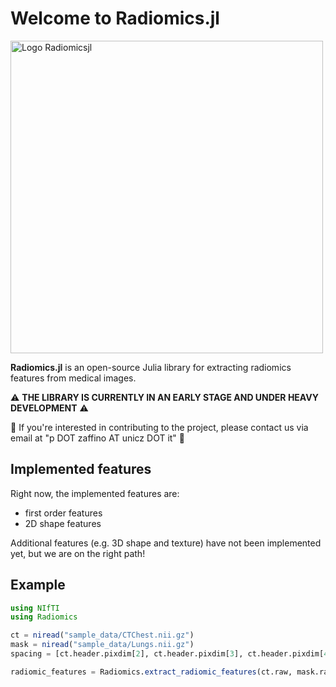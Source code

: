 # **Welcome to Radiomics.jl**
<a href="https://github.com/pzaffino/radiomics.jl">
  <img src="https://raw.githubusercontent.com/pzaffino/Radiomics.jl/refs/heads/main/Logo%20Radiomicsjl.png" alt="Logo Radiomicsjl" width="500"/>
</a>


**Radiomics.jl** is an open-source Julia library for extracting radiomics features from medical images.

:warning: **THE LIBRARY IS CURRENTLY IN AN EARLY STAGE AND UNDER HEAVY DEVELOPMENT** :warning:

:email: If you're interested in contributing to the project, please contact us via email at "p DOT zaffino AT unicz DOT it" :email:


## **Implemented features**

Right now, the implemented features are:
- first order features
- 2D shape features


Additional features (e.g. 3D shape and texture) have not been implemented yet, but we are on the right path!

## **Example**

```julia
using NIfTI
using Radiomics

ct = niread("sample_data/CTChest.nii.gz")
mask = niread("sample_data/Lungs.nii.gz")
spacing = [ct.header.pixdim[2], ct.header.pixdim[3], ct.header.pixdim[4]]

radiomic_features = Radiomics.extract_radiomic_features(ct.raw, mask.raw, spacing; verbose = true)
```
